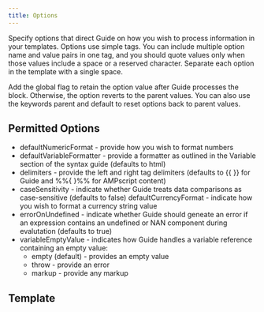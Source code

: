 ```yaml
---
title: Options
---
```


Specify options that direct Guide on how you wish to process information in your templates. Options use simple tags. You can include multiple option name and value pairs in one tag, and you should quote values only when those values include a space or a reserved character. Separate each option in the template with a single space.

Add the global flag to retain the option value after Guide processes the block. Otherwise, the option reverts to the parent values. You can also use the keywords parent and default to reset options back to parent values.

## Permitted Options
* defaultNumericFormat - provide how you wish to format numbers
* defaultVariableFormatter - provide a formatter as outlined in the Variable section of the syntax guide (defaults to html)
* delimiters - provide the left and right tag delimiters (defaults to &#123;&#123; &#125;&#125; for Guide and &#37;&#37;&#123; &#125;&#37;&#37; for AMPscript content)
* caseSensitivity - indicate whether Guide treats data comparisons as case-sensitive (defaults to false)
defaultCurrencyFormat - indicate how you wish to format a currency string value
* errorOnUndefined - indicate whether Guide should geneate an error if an expression contains an undefined or NAN component during evalutation (defaults to true)
* variableEmptyValue - indicates how Guide handles a variable reference containing an empty value:
  * empty (default) - provides an empty value
  * throw - provide an error
  * markup - provide any markup

## Template

<gist data-gist="https://gist.github.com/ryanwilliamsET/12fa833c3756b273aacda7c5c91e5d6c.js"></gist>
